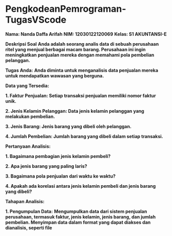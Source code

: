 # PengkodeanPemrograman-TugasVScode
**Nama: Nanda Daffa Arifah**
**NIM: 12030122120069**
**Kelas: S1 AKUNTANSI-E**

**Deskripsi Soal**
**Anda adalah seorang analis data di sebuah perusahaan ritel yang menjual berbagai macam barang. Perusahaan ini ingin meningkatkan penjualan mereka dengan memahami pola pembelian pelanggan.**

**Tugas Anda:**
**Anda diminta untuk menganalisis data penjualan mereka untuk mendapatkan wawasan yang berguna.**

**Data yang Tersedia:**

**1. Faktur Penjualan: Setiap transaksi penjualan memiliki nomor faktur unik.**

**2. Jenis Kelamin Pelanggan: Data jenis kelamin pelanggan yang melakukan pembelian.**

**3. Jenis Barang: Jenis barang yang dibeli oleh pelanggan.**

**4. Jumlah Pembelian: Jumlah barang yang dibeli dalam setiap transaksi.**

**Pertanyaan Analisis:**

**1. Bagaimana pembagian jenis kelamin pembeli?**

**2. Apa jenis barang yang paling laris?**

**3. Bagaimana pola penjualan dari waktu ke waktu?**

**4. Apakah ada korelasi antara jenis kelamin pembeli dan jenis barang yang dibeli?**

**Tahapan Analisis:**

**1. Pengumpulan Data:**
**Mengumpulkan data dari sistem penjualan perusahaan, termasuk faktur, jenis kelamin, jenis barang, dan jumlah pembelian.
Menyimpan data dalam format yang dapat diakses dan dianalisis, seperti file**



